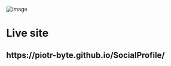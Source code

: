 
![image](https://github.com/Piotr-byte/SocialProfile/assets/122226672/9ad50372-1265-443b-b88b-7c9045d4e211)


<h1>Live site</h1>
<h2>https://piotr-byte.github.io/SocialProfile/</h2> 

